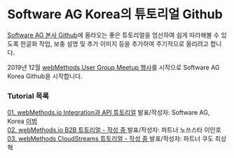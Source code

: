 # Software AG Korea의 튜토리얼 Github  
  
  
[Software AG 본사 Github](https://github.com/SoftwareAG)에 올라오는 좋은 튜토리얼을 엄선하여 쉽게 따라해볼 수 있도록 한글화 작업, 보충 설명 및 추가 이미지 등을 추가하여 주기적으로 올리려고 합니다.  
  
2019년 12월 [webMethods User Group Meetup 행사](https://github.com/SoftwareAG-Korea/tutorials/blob/master/UserGroup/Dec-2019/README.md)를 시작으로 Software AG Korea Github을 시작합니다.  
  
  
### Tutorial 목록  
[01. webMethods.io Integration과 API 튜토리얼](https://github.com/SoftwareAG-Korea/tutorials/blob/master/UserGroup/Dec-2019/wmio+integration+api/README.md) 발표/작성자: Software AG, Korea [이범](https://github.com/billybeom)  
[02. webMethods.io B2B 튜토리얼 - 작성 중 ](https://github.com/SoftwareAG-Korea/tutorials/blob/master/UserGroup/Dec-2019/wmio+b2b/README.md) 발표/작성자: 파트너 노쓰스타 이인호  
[03. webMethods CloudStreams 튜토리얼 - 작성 중 ](https://github.com/SoftwareAG-Korea/tutorials/blob/master/UserGroup/Dec-2019/webMethods+CloudStreams/README.md) 발표/작성자: 파트너 쿠도 최상혁  
  
  
  
  